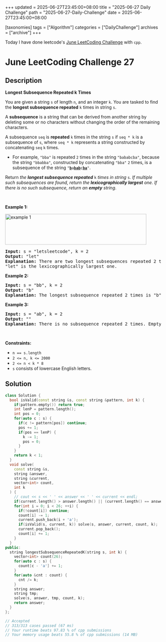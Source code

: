 +++
updated = 2025-06-27T23:45:00+08:00
title = "2025-06-27 Daily Challenge"
path = "2025-06-27-Daily-Challenge"
date = 2025-06-27T23:45:00+08:00

[taxonomies]
tags = ["Algorithm"]
categories = ["DailyChallenge"]
archives = ["archive"]
+++

Today I have done leetcode's [June LeetCoding Challenge](https://leetcode.com/problems/longest-subsequence-repeated-k-times/) with `cpp`.

<!-- more -->

# June LeetCoding Challenge 27

## Description

**Longest Subsequence Repeated k Times**

<p>You are given a string <code>s</code> of length <code>n</code>, and an integer <code>k</code>. You are tasked to find the <strong>longest subsequence repeated</strong> <code>k</code> times in string <code>s</code>.</p>

<p>A <strong>subsequence</strong> is a string that can be derived from another string by deleting some or no characters without changing the order of the remaining characters.</p>

<p>A subsequence <code>seq</code> is <strong>repeated</strong> <code>k</code> times in the string <code>s</code> if <code>seq * k</code> is a subsequence of <code>s</code>, where <code>seq * k</code> represents a string constructed by concatenating <code>seq</code> <code>k</code> times.</p>

<ul>
	<li>For example, <code>&quot;bba&quot;</code> is repeated <code>2</code> times in the string <code>&quot;bababcba&quot;</code>, because the string <code>&quot;bbabba&quot;</code>, constructed by concatenating <code>&quot;bba&quot;</code> <code>2</code> times, is a subsequence of the string <code>&quot;<strong><u>b</u></strong>a<strong><u>bab</u></strong>c<strong><u>ba</u></strong>&quot;</code>.</li>
</ul>

<p>Return <em>the <strong>longest subsequence repeated</strong> </em><code>k</code><em> times in string </em><code>s</code><em>. If multiple such subsequences are found, return the <strong>lexicographically largest</strong> one. If there is no such subsequence, return an <strong>empty</strong> string</em>.</p>

<p>&nbsp;</p>
<p><strong class="example">Example 1:</strong></p>
<img alt="example 1" src="https://assets.leetcode.com/uploads/2021/08/30/longest-subsequence-repeat-k-times.png" style="width: 457px; height: 99px;" />
<pre>
<strong>Input:</strong> s = &quot;letsleetcode&quot;, k = 2
<strong>Output:</strong> &quot;let&quot;
<strong>Explanation:</strong> There are two longest subsequences repeated 2 times: &quot;let&quot; and &quot;ete&quot;.
&quot;let&quot; is the lexicographically largest one.
</pre>

<p><strong class="example">Example 2:</strong></p>

<pre>
<strong>Input:</strong> s = &quot;bb&quot;, k = 2
<strong>Output:</strong> &quot;b&quot;
<strong>Explanation:</strong> The longest subsequence repeated 2 times is &quot;b&quot;.
</pre>

<p><strong class="example">Example 3:</strong></p>

<pre>
<strong>Input:</strong> s = &quot;ab&quot;, k = 2
<strong>Output:</strong> &quot;&quot;
<strong>Explanation:</strong> There is no subsequence repeated 2 times. Empty string is returned.
</pre>

<p>&nbsp;</p>
<p><strong>Constraints:</strong></p>

<ul>
	<li><code>n == s.length</code></li>
	<li><code>2 &lt;= n, k &lt;= 2000</code></li>
	<li><code>2 &lt;= n &lt; k * 8</code></li>
	<li><code>s</code> consists of lowercase English letters.</li>
</ul>


## Solution

``` cpp
class Solution {
  bool isValid(const string &s, const string &pattern, int k) {
    if(pattern.empty()) return true;
    int lenP = pattern.length();
    int pos = 0;
    for(auto c : s) {
      if(c != pattern[pos]) continue;
      pos += 1;
      if(pos == lenP) {
        k -= 1;
        pos = 0;
      }
    }
    return k < 1;
  }
  void solve(
    const string &s,
    string &answer,
    string &current,
    vector<int> count,
    int k
  ) {
    // cout << s << ' ' << answer << ' ' << current << endl;
    if(current.length() > answer.length() || (current.length() == answer.length() && current > answer)) answer = current;
    for(int i = 0; i < 26; ++i) {
      if(!count[i]) continue;
      count[i] -= 1;
      current.push_back(i + 'a');
      if(isValid(s, current, k)) solve(s, answer, current, count, k);
      current.pop_back();
      count[i] += 1;
    }
  }
public:
  string longestSubsequenceRepeatedK(string s, int k) {
    vector<int> count(26);
    for(auto c : s) {
      count[c - 'a'] += 1;
    }
    for(auto &cnt : count) {
      cnt /= k;
    }
    string answer;
    string tmp;
    solve(s, answer, tmp, count, k);
    return answer;
  }
};

// Accepted
// 313/313 cases passed (67 ms)
// Your runtime beats 97.83 % of cpp submissions
// Your memory usage beats 55.8 % of cpp submissions (14 MB)
```
